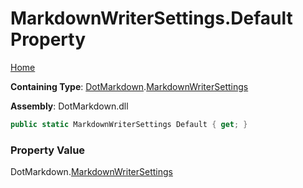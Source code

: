 <a name="_top"></a>

# MarkdownWriterSettings\.Default Property

[Home](../../../README.md#_top)

**Containing Type**: [DotMarkdown](../../README.md#_top)\.[MarkdownWriterSettings](../README.md#_top)

**Assembly**: DotMarkdown\.dll

```csharp
public static MarkdownWriterSettings Default { get; }
```

### Property Value

DotMarkdown\.[MarkdownWriterSettings](../README.md#_top)

